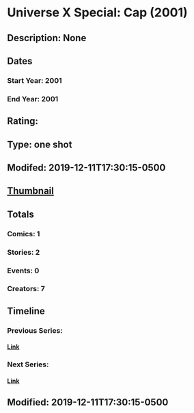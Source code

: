 # Universe X Special: Cap (2001)
## Description: None
## Dates
### Start Year: 2001
### End Year: 2001
## Rating: 
## Type: one shot
## Modifed: 2019-12-11T17:30:15-0500
## [Thumbnail](http://i.annihil.us/u/prod/marvel/i/mg/2/30/4bad2db9cae94.jpg)
## Totals
### Comics: 1
### Stories: 2
### Events: 0
### Creators: 7
## Timeline
### Previous Series: 
#### [Link]()
### Next Series: 
#### [Link]()
## Modified: 2019-12-11T17:30:15-0500